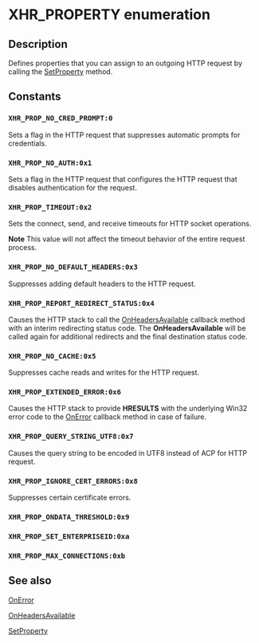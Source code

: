 # XHR_PROPERTY enumeration

## Description

Defines properties that you can assign to an outgoing HTTP request by calling the [SetProperty](https://learn.microsoft.com/previous-versions/windows/desktop/api/msxml6/nf-msxml6-ixmlhttprequest2-setproperty) method.

## Constants

### `XHR_PROP_NO_CRED_PROMPT:0`

Sets a flag in the HTTP request that suppresses automatic prompts for credentials.

### `XHR_PROP_NO_AUTH:0x1`

Sets a flag in the HTTP request that configures the HTTP request that disables authentication for the request.

### `XHR_PROP_TIMEOUT:0x2`

Sets the connect, send, and receive timeouts for HTTP socket operations.

**Note** This value will not affect the timeout behavior of the entire request process.

### `XHR_PROP_NO_DEFAULT_HEADERS:0x3`

Suppresses adding default headers to the HTTP request.

### `XHR_PROP_REPORT_REDIRECT_STATUS:0x4`

Causes the HTTP stack to call the [OnHeadersAvailable](https://learn.microsoft.com/previous-versions/windows/desktop/api/msxml6/nf-msxml6-ixmlhttprequest2callback-onheadersavailable) callback method with an interim redirecting status code. The **OnHeadersAvailable** will be called again for additional redirects and the final destination status code.

### `XHR_PROP_NO_CACHE:0x5`

Suppresses cache reads and writes for the HTTP request.

### `XHR_PROP_EXTENDED_ERROR:0x6`

Causes the HTTP stack to provide **HRESULTS** with the underlying Win32 error code to the [OnError](https://learn.microsoft.com/previous-versions/windows/desktop/api/msxml6/nf-msxml6-ixmlhttprequest2callback-onerror) callback method in case of failure.

### `XHR_PROP_QUERY_STRING_UTF8:0x7`

Causes the query string to be encoded in UTF8 instead of ACP for HTTP request.

### `XHR_PROP_IGNORE_CERT_ERRORS:0x8`

Suppresses certain certificate errors.

### `XHR_PROP_ONDATA_THRESHOLD:0x9`

### `XHR_PROP_SET_ENTERPRISEID:0xa`

### `XHR_PROP_MAX_CONNECTIONS:0xb`

## See also

[OnError](https://learn.microsoft.com/previous-versions/windows/desktop/api/msxml6/nf-msxml6-ixmlhttprequest2callback-onerror)

[OnHeadersAvailable](https://learn.microsoft.com/previous-versions/windows/desktop/api/msxml6/nf-msxml6-ixmlhttprequest2callback-onheadersavailable)

[SetProperty](https://learn.microsoft.com/previous-versions/windows/desktop/api/msxml6/nf-msxml6-ixmlhttprequest2-setproperty)